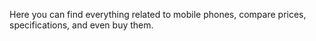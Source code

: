 Here you can find everything related to mobile phones, compare prices, specifications, and even buy them.
